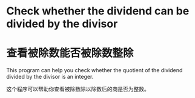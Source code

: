 # Check whether the dividend can be divided by the divisor
# 查看被除数能否被除数整除

This program can help you check whether the quotient of the dividend divided by the divisor is an integer.

这个程序可以帮助你查看被除数除以除数后的商是否为整数。
